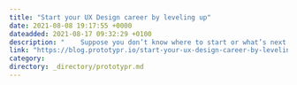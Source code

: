 ```yaml
---
title: "Start your UX Design career by leveling up"
date: 2021-08-08 19:17:55 +0000
dateadded: 2021-08-17 09:32:29 +0100
description: "    Suppose you don’t know where to start or what’s next. This article is for you.  Continue reading on Prototypr »  "
link: "https://blog.prototypr.io/start-your-ux-design-career-by-leveling-up-ba1cba053ae8?source=rss----eb297ea1161a---4"
category:
directory: _directory/prototypr.md
---
```

